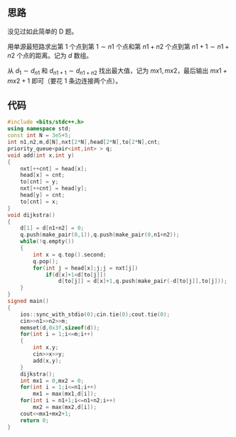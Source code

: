 ## 思路

没见过如此简单的 D 题。

用单源最短路求出第 $1$ 个点到第 $1\sim n1$ 个点和第 $n1+n2$ 个点到第 $n1+1\sim n1+n2$ 个点的距离。记为 $d$ 数组。

从 $d_1\sim d_{n1}$ 和 $d_{n1+1}\sim d_{n1+n2}$ 找出最大值，记为 $mx1,mx2$，最后输出 $mx1+mx2+1$ 即可（要花 $1$ 条边连接两个点）。

## 代码

```cpp
#include <bits/stdc++.h>
using namespace std;
const int N = 3e5+5;
int n1,n2,m,d[N],nxt[2*N],head[2*N],to[2*N],cnt;
priority_queue<pair<int,int> > q;
void add(int x,int y)
{
	nxt[++cnt] = head[x];
	head[x] = cnt;
	to[cnt] = y;
	nxt[++cnt] = head[y];
	head[y] = cnt;
	to[cnt] = x;
}
void dijkstra()
{
	d[1] = d[n1+n2] = 0;
	q.push(make_pair(0,1)),q.push(make_pair(0,n1+n2));
	while(!q.empty())
	{
		int x = q.top().second;
		q.pop();
		for(int j = head[x];j;j = nxt[j])
			if(d[x]+1<d[to[j]])
				d[to[j]] = d[x]+1,q.push(make_pair(-d[to[j]],to[j]));
	}
}
signed main()
{
	ios::sync_with_stdio(0);cin.tie(0);cout.tie(0);
	cin>>n1>>n2>>m;
	memset(d,0x3f,sizeof(d));
	for(int i = 1;i<=m;i++)
	{
		int x,y;
		cin>>x>>y;
		add(x,y);
	}
	dijkstra();
	int mx1 = 0,mx2 = 0;
	for(int i = 1;i<=n1;i++)
		mx1 = max(mx1,d[i]);
	for(int i = n1+1;i<=n1+n2;i++)
		mx2 = max(mx2,d[i]);
	cout<<mx1+mx2+1;
 	return 0;
}
```
